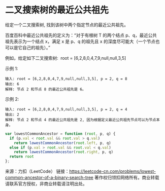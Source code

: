 # 二叉搜索树的最近公共祖先

给定一个二叉搜索树, 找到该树中两个指定节点的最近公共祖先。

百度百科中最近公共祖先的定义为：“对于有根树 T 的两个结点 p、q，最近公共祖先表示为一个结点 x，满足 x 是 p、q 的祖先且 x 的深度尽可能大（一个节点也可以是它自己的祖先）。”

例如，给定如下二叉搜索树:  root = [6,2,8,0,4,7,9,null,null,3,5]

示例 1:

```
输入: root = [6,2,8,0,4,7,9,null,null,3,5], p = 2, q = 8
输出: 6
解释: 节点 2 和节点 8 的最近公共祖先是 6。
```

示例 2:

```
输入: root = [6,2,8,0,4,7,9,null,null,3,5], p = 2, q = 4
输出: 2
解释: 节点 2 和节点 4 的最近公共祖先是 2, 因为根据定义最近公共祖先节点可以为节点本身。
```

```js
var lowestCommonAncestor = function (root, p, q) {
  if (p.val < root.val && root.val > q.val)
    return lowestCommonAncestor(root.left, p, q)
  else if (p.val > root.val && root.val < q.val)
    return lowestCommonAncestor(root.right, p, q)
  return root
};
```

来源：力扣（LeetCode）
链接：<https://leetcode-cn.com/problems/lowest-common-ancestor-of-a-binary-search-tree>
著作权归领扣网络所有。商业转载请联系官方授权，非商业转载请注明出处。
